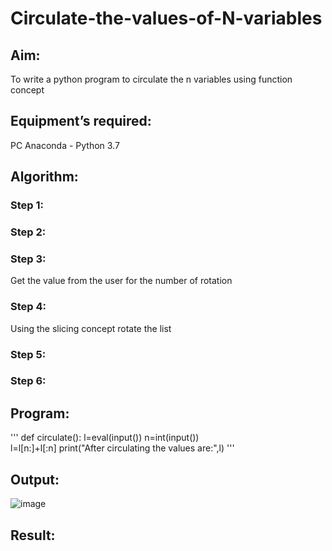 # Circulate-the-values-of-N-variables
## Aim:
To write a python program to circulate the n variables using function concept
## Equipment’s required:
PC
Anaconda - Python 3.7
## Algorithm: 
### Step 1: 
### Step 2: 
### Step 3: 
Get the value from the user for the number of rotation
### Step 4: 
Using the slicing concept rotate the list

### Step 5: 
### Step 6: 
## Program:
'''
def circulate():
     l=eval(input())
     n=int(input())  
     l=l[n:]+l[:n]
     print("After circulating the values are:",l)
'''
## Output:
![image](https://github.com/MOHAMEDFAROOK2005/Circulate-the-values-of-N-variables/assets/150319482/6f8ca3ed-1a84-48af-a74c-e8f8ad5d145b)

## Result:
